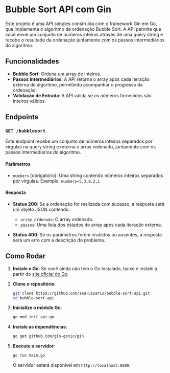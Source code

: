 # Bubble Sort API com Gin

Este projeto é uma API simples construída com o framework Gin em Go, que implementa o algoritmo de ordenação Bubble Sort. A API permite que você envie um conjunto de números inteiros através de uma query string e recebe o resultado da ordenação juntamente com os passos intermediários do algoritmo.

## Funcionalidades

- **Bubble Sort**: Ordena um array de inteiros.
- **Passos Intermediários**: A API retorna o array após cada iteração externa do algoritmo, permitindo acompanhar o progresso da ordenação.
- **Validação de Entrada**: A API valida se os números fornecidos são inteiros válidos.

## Endpoints

### `GET /bubblesort`

Este endpoint recebe um conjunto de números inteiros separados por vírgulas na query string e retorna o array ordenado, juntamente com os passos intermediários do algoritmo.

#### Parâmetros

- `numbers` (obrigatório): Uma string contendo números inteiros separados por vírgulas. Exemplo: `numbers=5,3,8,2,1`

#### Resposta

- **Status 200**: Se a ordenação for realizada com sucesso, a resposta será um objeto JSON contendo:
  - `array_ordenado`: O array ordenado.
  - `passos`: Uma lista dos estados do array após cada iteração externa.

- **Status 400**: Se os parâmetros forem inválidos ou ausentes, a resposta será um erro com a descrição do problema.

## Como Rodar

1. **Instale o Go**: Se você ainda não tem o Go instalado, baixe e instale a partir do [site oficial do Go](https://golang.org/dl/).

2. **Clone o repositório**:

    ```bash
    git clone https://github.com/seu-usuario/bubble-sort-api.git
    cd bubble-sort-api
    ```

3. **Inicialize o módulo Go**:

    ```bash
    go mod init api-go
    ```

4. **Instale as dependências**:

    ```bash
    go get github.com/gin-gonic/gin
    ```

5. **Execute o servidor**:

    ```bash
    go run main.go
    ```

    O servidor estará disponível em `http://localhost:8080`.
